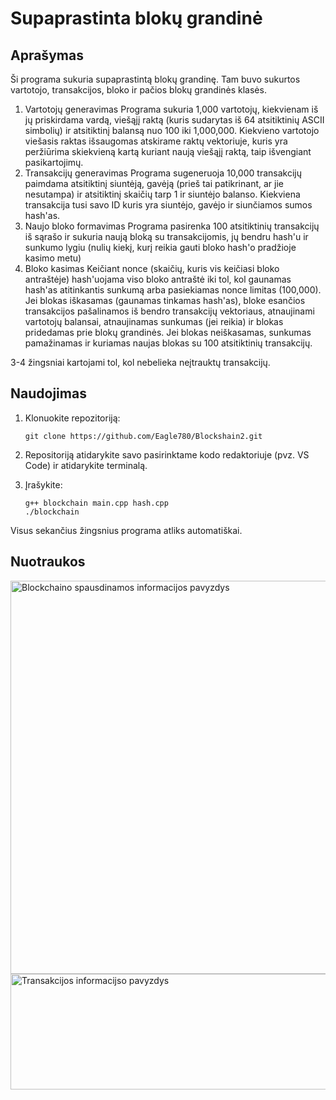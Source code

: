 # Supaprastinta blokų grandinė

## Aprašymas

Ši programa sukuria supaprastintą blokų grandinę.
Tam buvo sukurtos vartotojo, transakcijos, bloko ir pačios blokų grandinės klasės.

1. Vartotojų generavimas
   Programa sukuria 1,000 vartotojų, kiekvienam iš jų priskirdama vardą, viešąjį raktą (kuris sudarytas iš 64 atsitiktinių ASCII simbolių) ir atsitiktinį balansą nuo 100 iki 1,000,000.
   Kiekvieno vartotojo viešasis raktas išsaugomas atskirame raktų vektoriuje, kuris yra peržiūrima skiekvieną kartą kuriant naują viešąjį raktą, taip išvengiant pasikartojimų.
2. Transakcijų generavimas
   Programa sugeneruoja 10,000 transakcijų paimdama atsitiktinį siuntėją, gavėją (prieš tai patikrinant, ar jie nesutampa) ir atsitiktinį skaičių tarp 1 ir siuntėjo balanso. Kiekviena transakcija tusi savo ID kuris yra siuntėjo,
   gavėjo ir siunčiamos sumos hash'as.
4. Naujo bloko formavimas
   Programa pasirenka 100 atsitiktinių transakcijų iš sąrašo ir sukuria naują bloką su transakcijomis, jų bendru hash'u ir sunkumo lygiu (nulių kiekį, kurį reikia gauti bloko hash'o pradžioje kasimo metu)
5. Bloko kasimas
   Keičiant nonce (skaičių, kuris vis keičiasi bloko antraštėje) hash'uojama viso bloko antraštė iki tol, kol gaunamas hash'as atitinkantis sunkumą arba pasiekiamas nonce limitas (100,000).
   Jei blokas iškasamas (gaunamas tinkamas hash'as), bloke esančios transakcijos pašalinamos iš bendro transakcijų vektoriaus, atnaujinami vartotojų balansai, atnaujinamas sunkumas (jei reikia) ir blokas pridedamas prie blokų grandinės.
   Jei blokas neiškasamas, sunkumas pamažinamas ir kuriamas naujas blokas su 100 atsitiktinių transakcijų.

3-4 žingsniai kartojami tol, kol nebelieka neįtrauktų transakcijų.

## Naudojimas

1. Klonuokite repozitoriją:

       git clone https://github.com/Eagle780/Blockshain2.git

2. Repositoriją atidarykite savo pasirinktame kodo redaktoriuje (pvz. VS Code) ir atidarykite terminalą.
3. Įrašykite:

       g++ blockchain main.cpp hash.cpp
       ./blockchain

Visus sekančius žingsnius programa atliks automatiškai.

## Nuotraukos

<img width="983" height="629" alt="Blockchaino spausdinamos informacijos pavyzdys" src="https://github.com/user-attachments/assets/2c742b8b-63f2-42ba-ab8e-7ce30e3311e6" />

<img width="914" height="185" alt="Transakcijos informacijso pavyzdys" src="https://github.com/user-attachments/assets/2e8d8ee0-5bcc-4319-99b0-994c1389fbb6" />

